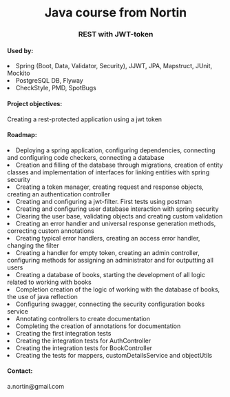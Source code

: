 <h1 align="center">Java course from Nortin</h1>
<h3 align="center">REST with JWT-token</h3>

<h4>Used by:</h4>
<li>Spring (Boot, Data, Validator, Security), JJWT, JPA, Mapstruct, JUnit, Mockito</li>
<li>PostgreSQL DB, Flyway</li>
<li>CheckStyle, PMD, SpotBugs</li>

<h4>Project objectives:</h4>
<p>Creating a rest-protected application using a jwt token</p>

<h4>Roadmap:</h4>
<li>Deploying a spring application, configuring dependencies, connecting and configuring code checkers, connecting a database</li>
<li>Creation and filling of the database through migrations, creation of entity classes and implementation of interfaces for linking entities with spring security</li>
<li>Creating a token manager, creating request and response objects, creating an authentication controller</li>
<li>Creating and configuring a jwt-filter. First tests using postman</li>
<li>Creating and configuring user database interaction with spring security</li>
<li>Clearing the user base, validating objects and creating custom validation</li>
<li>Creating an error handler and universal response generation methods, correcting custom annotations</li>
<li>Creating typical error handlers, creating an access error handler, changing the filter</li>
<li>Creating a handler for empty token, creating an admin controller, configuring methods for assigning an administrator and for outputting all users</li>
<li>Creating a database of books, starting the development of all logic related to working with books</li>
<li>Completion creation of the logic of working with the database of books, the use of java reflection</li>
<li>Configuring swagger, connecting the security configuration books service</li>
<li>Annotating controllers to create documentation</li>
<li>Completing the creation of annotations for documentation</li>
<li>Creating the first integration tests</li>
<li>Creating the integration tests for AuthController</li>
<li>Creating the integration tests for BookController</li>
<li>Creating the tests for mappers, customDetailsService and objectUtils</li>

<h4>Contact:</h4>
<p>a.nortin@gmail.com</p>
